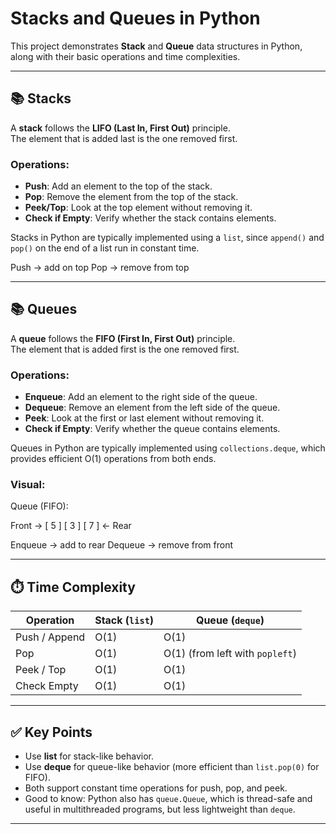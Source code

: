# Stacks and Queues in Python

This project demonstrates **Stack** and **Queue** data structures in Python, along with their basic operations and time complexities.

---

## 📚 Stacks

A **stack** follows the **LIFO (Last In, First Out)** principle.  
The element that is added last is the one removed first.

### Operations:
- **Push**: Add an element to the top of the stack.  
- **Pop**: Remove the element from the top of the stack.  
- **Peek/Top**: Look at the top element without removing it.  
- **Check if Empty**: Verify whether the stack contains elements.

Stacks in Python are typically implemented using a `list`, since `append()` and `pop()` on the end of a list run in constant time.

Push → add on top
Pop → remove from top


---

## 📚 Queues

A **queue** follows the **FIFO (First In, First Out)** principle.  
The element that is added first is the one removed first.

### Operations:
- **Enqueue**: Add an element to the right side of the queue.  
- **Dequeue**: Remove an element from the left side of the queue.  
- **Peek**: Look at the first or last element without removing it.  
- **Check if Empty**: Verify whether the queue contains elements.

Queues in Python are typically implemented using `collections.deque`, which provides efficient O(1) operations from both ends.

### Visual:

Queue (FIFO):

Front → [ 5 ] [ 3 ] [ 7 ] ← Rear

Enqueue → add to rear
Dequeue → remove from front


---

## ⏱️ Time Complexity

| Operation        | Stack (`list`) | Queue (`deque`) |
|------------------|----------------|-----------------|
| Push / Append    | O(1)           | O(1)            |
| Pop              | O(1)           | O(1) (from left with `popleft`) |
| Peek / Top       | O(1)           | O(1)            |
| Check Empty      | O(1)           | O(1)            |

---

## ✅ Key Points
- Use **list** for stack-like behavior.  
- Use **deque** for queue-like behavior (more efficient than `list.pop(0)` for FIFO).  
- Both support constant time operations for push, pop, and peek.  
- Good to know: Python also has `queue.Queue`, which is thread-safe and useful in multithreaded programs, but less lightweight than `deque`.

---

